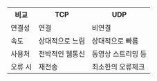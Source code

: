 <table>
  <tr>
    <th>비교</th>
    <th>TCP</th>
    <th>UDP</th>
  </tr>
  <tr>
    <td>연결성</td>
    <td>연결</td>
    <td>비연결</td>
  </tr>
  <tr>
    <td>속도</td>
    <td>상대적으로 느림</td>
    <td>상대적으로 빠름</td>
  </tr>
  <tr>
    <td>사용처</td>
    <td>전박적인 웹통신</td>
    <td>동영상 스트리밍 등</td
  </tr>
  <tr>
    <td>오류 시</td>
    <td>재전송</td>
    <td>최소한의 오류체크</td>
  </tr>
</table>
